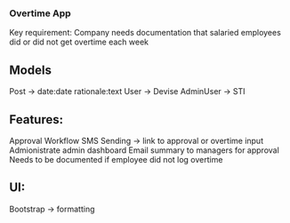 ### Overtime App

Key requirement: Company needs documentation that salaried employees did or did not get overtime each week

## Models
Post -> date:date rationale:text
User -> Devise
AdminUser -> STI

## Features:
Approval Workflow
SMS Sending -> link to approval or overtime input
Admionistrate admin dashboard
Email summary to managers for approval
Needs to be documented if employee did not log overtime

## UI:
Bootstrap -> formatting
